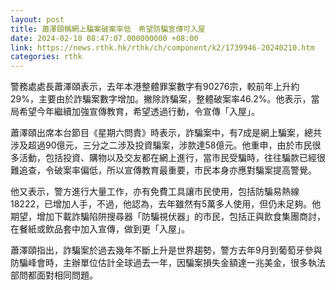 ```yaml
---
layout: post
title: 蕭澤頤稱網上騙案破案率低　希望防騙宣傳可入屋
date: 2024-02-10 08:47:07.000000000 +08:00
link: https://news.rthk.hk/rthk/ch/component/k2/1739946-20240210.htm
categories: rthk
---
```


警務處處長蕭澤頤表示，去年本港整體罪案數字有90276宗，較前年上升約29%，主要由於詐騙案數字增加。撇除詐騙案，整體破案率46.2%。他表示，當局希望今年繼續加強宣傳教育，希望透過行動，令宣傳「入屋」。

蕭澤頤出席本台節目《星期六問責》時表示，詐騙案中，有7成是網上騙案，總共涉及超過90億元，三分之二涉及投資騙案，涉款達58億元。他重申，由於巿民很多活動，包括投資、購物以及交友都在網上進行，當巿民受騙時，往往騙款已經很難追查，令破案率偏低，所以宣傳教育最重要，巿民本身亦應對騙案提高警覺。

他又表示，警方進行大量工作，亦有免費工具讓巿民使用，包括防騙易熱線18222，已增加人手，不過，他認為，去年雖然有5萬多人使用，但仍未足夠。他期望，增加下載詐騙陷阱搜尋器「防騙視伏器」的巿民，包括正與飲食集團商討，在餐紙或飲品套中加入宣傳，做到更「入屋」。

蕭澤頤指出，詐騙案於過去幾年不斷上升是世界趨勢，警方去年9月到葡萄牙參與防騙峰會時，主辦單位估計全球過去一年，因騙案損失金額達一兆美金，很多執法部問都面對相同問題。
